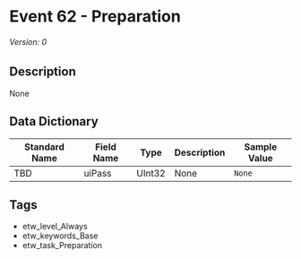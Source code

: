 # Event 62 - Preparation
###### Version: 0

## Description
None

## Data Dictionary
|Standard Name|Field Name|Type|Description|Sample Value|
|---|---|---|---|---|
|TBD|uiPass|UInt32|None|`None`|

## Tags
* etw_level_Always
* etw_keywords_Base
* etw_task_Preparation